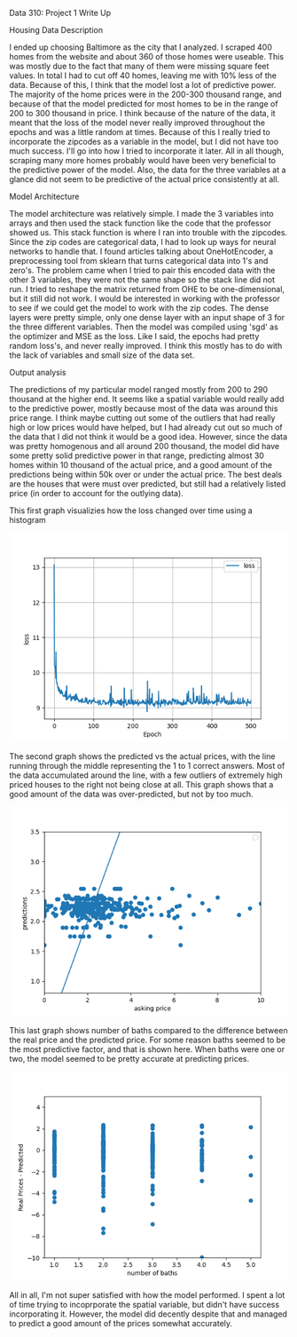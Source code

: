 Data 310: Project 1 Write Up

Housing Data Description

I ended up choosing Baltimore as the city that I analyzed. I scraped 400 homes from the website and about 360 of those homes were useable.
This was mostly due to the fact that many of them were missing square feet values. In total I had to cut off 40 homes, leaving me with 10% less of the data.
Because of this, I think that the model lost a lot of predictive power. The majority of the home prices were in the 200-300 thousand range, and because of that 
the model predicted for most homes to be in the range of 200 to 300 thousand in price. I think because of the nature of the data, it meant that the loss of the 
model never really improved throughout the epochs and was a little random at times. Because of this I really tried to incorporate the zipcodes as a variable in
the model, but I did not have too much success. I'll go into how I tried to incorporate it later. All in all though, scraping many more homes probably would have 
been very beneficial to the predictive power of the model. Also, the data for the three variables at a glance did not seem to be predictive of the actual price 
consistently at all. 

Model Architecture

The model architecture was relatively simple. I made the 3 variables into arrays and then used the stack function like the code that the professor showed us. 
This stack function is where I ran into trouble with the zipcodes. Since the zip codes are categorical data, I had to look up ways for neural networks to handle 
that. I found articles talking about OneHotEncoder, a preprocessing tool from sklearn that turns categorical data into 1's and zero's. The problem came when I 
tried to pair this encoded data with the other 3 variables, they were not the same shape so the stack line did not run. I tried to reshape the matrix returned 
from OHE to be one-dimensional, but it still did not work. I would be interested in working with the professor to see if we could get the model to work with the
zip codes. The dense layers were pretty simple, only one dense layer with an input shape of 3 for the three different variables. Then the model was compiled using 
'sgd' as the optimizer and MSE as the loss. Like I said, the epochs had pretty random loss's, and never really improved. I think this mostly has to do with the lack
of variables and small size of the data set. 

Output analysis

The predictions of my particular model ranged mostly from 200 to 290 thousand at the higher end. It seems like a spatial variable would really add to the predictive power,
mostly because most of the data was around this price range. I think maybe cutting out some of the outliers that had really high or low prices would have helped, but I had 
already cut out so much of the data that I did not think it would be a good idea. However, since the data was pretty homogenous and all around 200 thousand, the model did 
have some pretty solid predictive power in that range, predicting almost 30 homes within 10 thousand of the actual price, and a good amount of the predictions being within 
50k over or under the actual price. The best deals are the houses that were must over predicted, but still had a relatively listed price (in order to account for the outlying 
data). 


This first graph visualizies how the loss changed over time using a histogram


![loss_plot](loss_plot.png)

The second graph shows the predicted vs the actual prices, with the line running through the middle representing the 1 to 1 correct answers. Most of the data accumulated around
the line, with a few outliers of extremely high priced houses to the right not being close at all. This graph shows that a good amount of the data was over-predicted, but not by
too much.

![scatter](scatter.png)

This last graph shows number of baths compared to the difference between the real price and the predicted price. For some reason baths seemed to be the most predictive factor, and that is shown here.  When baths were one or two, the model seemed to be pretty accurate at predicting prices. 

![bath_plot](bath_plot.png)

All in all, I'm not super satisfied with how the model performed. I spent a lot of time trying to incoprporate the spatial variable, but didn't have success incorporating it. 
However, the model did decently despite that and managed to predict a good amount of the prices somewhat accurately. 
